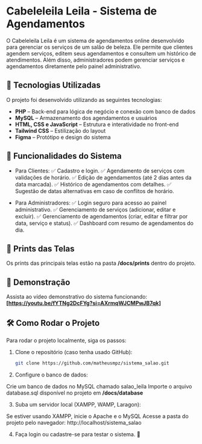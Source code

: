 # Cabeleleila Leila - Sistema de Agendamentos

O Cabeleleila Leila é um sistema de agendamentos online desenvolvido para gerenciar os serviços de um salão de beleza. Ele permite que clientes agendem serviços, editem seus agendamentos e consultem um histórico de atendimentos. Além disso, administradores podem gerenciar serviços e agendamentos diretamente pelo painel administrativo.

## 🚀 Tecnologias Utilizadas

O projeto foi desenvolvido utilizando as seguintes tecnologias:

- **PHP** – Back-end para lógica de negócio e conexão com banco de dados  
- **MySQL** – Armazenamento dos agendamentos e usuários  
- **HTML, CSS e JavaScript** – Estrutura e interatividade no front-end  
- **Tailwind CSS** – Estilização do layout  
- **Figma** – Protótipo e design do sistema  

## 🎨 Funcionalidades do Sistema

- Para Clientes:
✅ Cadastro e login.
✅ Agendamento de serviços com validações de horário.
✅ Edição de agendamentos (até 2 dias antes da data marcada).
✅ Histórico de agendamentos com detalhes.
✅ Sugestão de datas alternativas em caso de conflitos de horário.

- Para Administradores:
✅ Login seguro para acesso ao painel administrativo.
✅ Gerenciamento de serviços (adicionar, editar e excluir).
✅ Gerenciamento de agendamentos (criar, editar e filtrar por data, serviço e status).
✅ Dashboard com resumo de agendamentos do dia. 

## 📸 Prints das Telas

Os prints das principais telas estão na pasta **/docs/prints** dentro do projeto.

## 🎥 Demonstração

Assista ao vídeo demonstrativo do sistema funcionando: **[https://youtu.be/fYTNg2DcFYg?si=AXrmqWJCMPwJB7qk]**  

## 🛠 Como Rodar o Projeto

Para rodar o projeto localmente, siga os passos:

1. Clone o repositório (caso tenha usado GitHub):
   ```bash
   git clone https://github.com/matheusmpz/sistema_salao.git

2. Configure o banco de dados:

Crie um banco de dados no MySQL chamado salao_leila
Importe o arquivo database.sql disponível no projeto em **/docs/database**

3. Suba um servidor local (XAMPP, WAMP, Laragon):

Se estiver usando XAMPP, inicie o Apache e o MySQL
Acesse a pasta do projeto pelo navegador:
    http://localhost/sistema_salao

4. Faça login ou cadastre-se para testar o sistema. 🚀    
